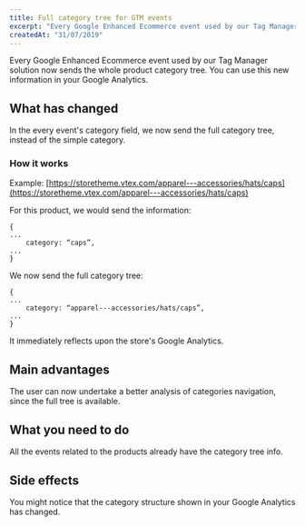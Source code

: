 ```yaml
---
title: Full category tree for GTM events
excerpt: "Every Google Enhanced Ecommerce event used by our Tag Manager solution now sends the whole product category tree."
createdAt: "31/07/2019"
---
```


Every Google Enhanced Ecommerce event used by our Tag Manager solution now sends the whole product category tree. You can use this new information in your Google Analytics.

## What has changed

In the every event's category field, we now send the full category tree, instead of the simple category.

### How it works

Example: [https://storetheme.vtex.com/apparel---accessories/hats/caps](https://storetheme.vtex.com/apparel---accessories/hats/caps)

For this product, we would send the information:

```
{
...
	category: “caps”,
...
}
```  
We now send the full category tree:

```
{
...
	category: “apparel---accessories/hats/caps”,
...
}
```

It immediately reflects upon the store's Google Analytics.

## Main advantages

The user can now undertake a better analysis of categories navigation, since the full tree is available.

## What you need to do

All the events related to the products already have the category tree info.

## Side effects

You might notice that the category structure shown in your Google Analytics has changed.